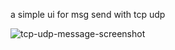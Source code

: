 a simple ui for msg send with tcp udp

![tcp-udp-message-screenshot](https://github.com/user-attachments/assets/663484fe-ca34-48cf-a754-6a542d01d593)
